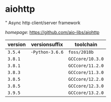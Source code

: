 # aiohttp

" Async http client/server framework

*homepage*: <https://github.com/aio-libs/aiohttp>

version | versionsuffix | toolchain
--------|---------------|----------
``3.5.4`` | ``-Python-3.6.6`` | ``foss/2018b``
``3.8.1`` |  | ``GCCcore/10.3.0``
``3.8.1`` |  | ``GCCcore/11.2.0``
``3.8.3`` |  | ``GCCcore/11.3.0``
``3.8.5`` |  | ``GCCcore/12.2.0``
``3.8.5`` |  | ``GCCcore/12.3.0``
``3.9.5`` |  | ``GCCcore/13.2.0``
